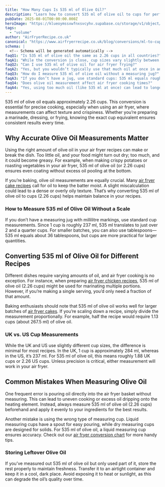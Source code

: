 ```yaml
---
title: "How Many Cups Is 535 ml of Olive Oil?"
description: "Learn how to convert 535 ml of olive oil to cups for perfect cooking and baking with our simple measurement guide."
pubDate: 2025-08-01T00:00:00.000Z
heroImage: "https://klueoymssxwfnxsvcyhv.supabase.co/storage/v1/object/public/Shmucket/how-many-cups-is-535-ml-of-olive-oil.webp"
tags:
  - "volume"
author: "AirFryerRecipe.co.uk"
canonical: "https://www.airfryerrecipe.co.uk/blog/conversions/ml-to-cups/how-many-cups-is-535-ml-of-olive-oil"
schema: |
  <!-- Schema will be generated automatically -->
faqQ1: "Is 535 ml of olive oil the same as 2.26 cups in all countries?"
faqA1: "While the conversion is close, cup sizes vary slightly between the UK (284 ml per cup) and the US (237 ml per cup). For 535 ml of olive oil, this means approximately 1.88 UK cups or 2.26 US cups. The difference is minor for most recipes, but precision matters in baking."
faqQ2: "Can I use 535 ml of olive oil for air fryer frying?"
faqA2: "Yes, but you wouldn’t typically use that much oil at once in an air fryer. Instead, 535 ml (2.26 cups) is better suited for marinating or coating ingredients before cooking. The air fryer requires minimal oil—just a light spray or brush for crispiness."
faqQ3: "How do I measure 535 ml of olive oil without a measuring jug?"
faqA3: "If you don’t have a jug, use standard cups: 535 ml equals roughly 2 and a quarter US cups (or 1 and three-quarter UK cups). Alternatively, use tablespoons—535 ml is about 36 tablespoons, though this method is less practical for large quantities."
faqQ4: "Does olive oil measurement affect air fryer cooking times?"
faqA4: "Yes, using too much oil (like 535 ml at once) can lead to longer cooking times or uneven results. The air fryer works best with a thin, even coating. For optimal crispiness, measure oil carefully and avoid excess pooling in the basket."
---
```

<p>535 ml of olive oil equals approximately 2.26 cups. This conversion is essential for precise cooking, especially when using an air fryer, where measurements can affect texture and crispiness. Whether you’re preparing a marinade, dressing, or frying, knowing the exact cup equivalent ensures consistent results every time.</p>  

<h2>Why Accurate Olive Oil Measurements Matter</h2>  
<p>Using the right amount of olive oil in your air fryer recipes can make or break the dish. Too little oil, and your food might turn out dry; too much, and it could become greasy. For example, when making crispy potatoes or roasting vegetables in your air fryer, 535 ml of olive oil (or 2.26 cups) ensures even coating without excess oil pooling at the bottom.</p>  

<p>If you’re baking, olive oil measurements are equally crucial. Many <a href=https://www.airfryerrecipe.co.uk/recipes>air fryer cake recipes</a> call for oil to keep the batter moist. A slight miscalculation could lead to a dense or overly oily texture. That’s why converting 535 ml of olive oil to cups (2.26 cups) helps maintain balance in your recipes.</p>  

<h3>How to Measure 535 ml of Olive Oil Without a Scale</h3>  
<p>If you don’t have a measuring jug with millilitre markings, use standard cup measurements. Since 1 cup is roughly 237 ml, 535 ml translates to just over 2 and a quarter cups. For smaller batches, you can also use tablespoons—535 ml equals about 36 tablespoons, but cups are more practical for larger quantities.</p>  

<h2>Converting 535 ml of Olive Oil for Different Recipes</h2>  
<p>Different dishes require varying amounts of oil, and air fryer cooking is no exception. For instance, when preparing <a href=https://www.airfryerrecipe.co.uk/recipe-category/chicken>air fryer chicken recipes</a>, 535 ml of olive oil (2.26 cups) might be used for marinating multiple portions. However, if you’re making a single serving, you’d only need a fraction of that amount.</p>  

<p>Baking enthusiasts should note that 535 ml of olive oil works well for larger batches of <a href=https://www.airfryerrecipe.co.uk/recipe-category/cakes>air fryer cakes</a>. If you’re scaling down a recipe, simply divide the measurement proportionally. For example, half the recipe would require 1.13 cups (about 267.5 ml) of olive oil.</p>  

<h3>UK vs. US Cup Measurements</h3>  
<p>While the UK and US use slightly different cup sizes, the difference is minimal for most recipes. In the UK, 1 cup is approximately 284 ml, whereas in the US, it’s 237 ml. For 535 ml of olive oil, this means roughly 1.88 UK cups or 2.26 US cups. Unless precision is critical, either measurement will work in your air fryer.</p>  

<h2>Common Mistakes When Measuring Olive Oil</h2>  
<p>One frequent error is pouring oil directly into the air fryer basket without measuring. This can lead to uneven cooking or excess oil dripping onto the heating element. Instead, always measure 535 ml of olive oil (2.26 cups) beforehand and apply it evenly to your ingredients for the best results.</p>  

<p>Another mistake is using the wrong type of measuring cup. Liquid measuring cups have a spout for easy pouring, while dry measuring cups are designed for solids. For 535 ml of olive oil, a liquid measuring cup ensures accuracy. Check out our <a href=https://www.airfryerrecipe.co.uk/air-fryer-conversion-chart>air fryer conversion chart</a> for more handy tips.</p>  

<h3>Storing Leftover Olive Oil</h3>  
<p>If you’ve measured out 535 ml of olive oil but only used part of it, store the rest properly to maintain freshness. Transfer it to an airtight container and keep it in a cool, dark place. Avoid exposing it to heat or sunlight, as this can degrade the oil’s quality over time.</p>
